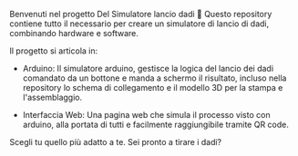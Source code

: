 Benvenuti nel progetto Del Simulatore lancio dadi 🎲
Questo repository contiene tutto il necessario per creare un simulatore di lancio di dadi, combinando hardware e software.

Il progetto si articola in:

- Arduino: Il simulatore arduino, gestisce la logica del lancio dei dadi comandato da un bottone e manda a schermo il risultato, incluso nella repository lo schema di collegamento e il modello 3D per la stampa e l'assemblaggio.

- Interfaccia Web: Una pagina web che simula il processo visto con arduino, alla portata di tutti e facilmente raggiungibile tramite QR code.

Scegli tu quello più adatto a te.
Sei pronto a tirare i dadi?
